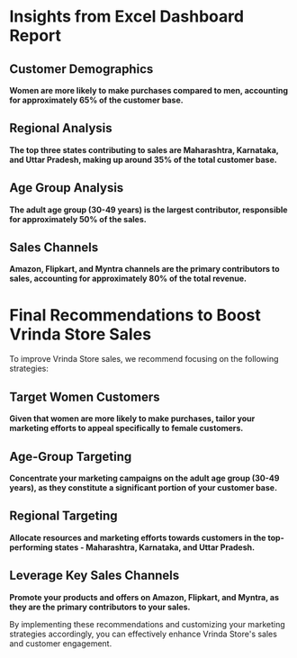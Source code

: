 # Insights from Excel Dashboard Report

## Customer Demographics
**Women are more likely to make purchases compared to men, accounting for approximately 65% of the customer base.**

## Regional Analysis
**The top three states contributing to sales are Maharashtra, Karnataka, and Uttar Pradesh, making up around 35% of the total customer base.**

## Age Group Analysis
**The adult age group (30-49 years) is the largest contributor, responsible for approximately 50% of the sales.**

## Sales Channels
**Amazon, Flipkart, and Myntra channels are the primary contributors to sales, accounting for approximately 80% of the total revenue.**

# Final Recommendations to Boost Vrinda Store Sales
To improve Vrinda Store sales, we recommend focusing on the following strategies:

## Target Women Customers
**Given that women are more likely to make purchases, tailor your marketing efforts to appeal specifically to female customers.**

## Age-Group Targeting
**Concentrate your marketing campaigns on the adult age group (30-49 years), as they constitute a significant portion of your customer base.**

## Regional Targeting
**Allocate resources and marketing efforts towards customers in the top-performing states - Maharashtra, Karnataka, and Uttar Pradesh.**

## Leverage Key Sales Channels
**Promote your products and offers on Amazon, Flipkart, and Myntra, as they are the primary contributors to your sales.**

By implementing these recommendations and customizing your marketing strategies accordingly, you can effectively enhance Vrinda Store's sales and customer engagement.
